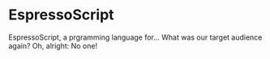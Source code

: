# EspressoScript
EspressoScript, a prgramming language for... What was our target audience again? Oh, alright: No one!
